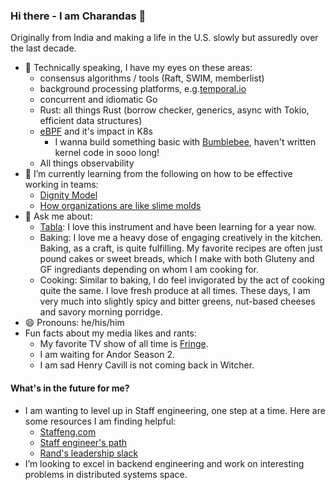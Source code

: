 ### Hi there - I am Charandas 👋

Originally from India and making a life in the U.S. slowly but assuredly over the last decade.

- 🔭 Technically speaking, I have my eyes on these areas:
  - consensus algorithms / tools (Raft, SWIM, memberlist)
  - background processing platforms, e.g.[temporal.io](https://temporal.io/)
  - concurrent and idiomatic Go
  - Rust: all things Rust (borrow checker, generics, async with Tokio, efficient data structures)
  - [eBPF](https://ebpf.io/) and it's impact in K8s
    - I wanna build something basic with [Bumblebee](https://github.com/solo-io/bumblebee), haven't written kernel code in sooo long!
  - All things observability
- 🌱 I’m currently learning from the following on how to be effective working in teams:
  - [Dignity Model](https://organizingengagement.org/models/dignity-model/)
  - [How organizations are like slime molds](https://komoroske.com/slime-mold/)
- 💬 Ask me about:
  - [Tabla](https://en.wikipedia.org/wiki/Tabla): I love this instrument and have been learning for a year now.
  - Baking: I love me a heavy dose of engaging creatively in the kitchen. Baking, as a craft, is quite fulfilling. My favorite recipes are often just pound cakes or sweet breads, which I make with both Gluteny and GF ingrediants depending on whom I am cooking for.
  - Cooking: Similar to baking, I do feel invigorated by the act of cooking quite the same. I love fresh produce at all times. These days, I am very much into slightly spicy and bitter greens, nut-based cheeses and savory morning porridge.
- 😄 Pronouns: he/his/him
- Fun facts about my media likes and rants:
  - My favorite TV show of all time is [Fringe](https://www.imdb.com/title/tt1119644/).
  - I am waiting for Andor Season 2.
  - I am sad Henry Cavill is not coming back in Witcher.

#### What's in the future for me? 

- I am wanting to level up in Staff engineering, one step at a time. Here are some resources I am finding helpful:
  - [Staffeng.com](https://staffeng.com/guides/staying-aligned-with-authority)
  - [Staff engineer's path](https://www.oreilly.com/library/view/the-staff-engineers/9781098118723/)
  - [Rand's leadership slack](https://randsinrepose.com/welcome-to-rands-leadership-slack/)
- I’m looking to excel in backend engineering and work on interesting problems in distributed systems space.
